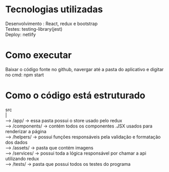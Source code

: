 # Tecnologias utilizadas
Desenvolvimento : React, redux e bootstrap<br />
Testes: testing-library(jest)<br />
Deploy: netlify<br />
# Como executar
Baixar o código fonte no github, navergar até a pasta do aplicativo e digitar no cmd: npm start

# Como o código está estruturado
src<br />
 |<br />
  --> /app/ -> essa pasta possui o store usado pelo redux<br />
  --> /components/ -> contém todos os componentes .JSX usados para renderizar a página<br />
  --> /helpers/ -> possui funções responsáveis pela validação e formatação dos dados<br />
  --> /assets/ -> pasta que contém imagens<br />
  --> /services/ -> possui toda a lógica responsável por chamar a api utilizando redux<br />
  --> /tests/ -> pasta que possui todos os testes do programa<br />
